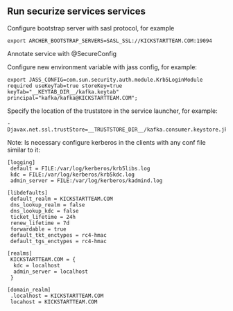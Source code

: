 ## Run securize services services

Configure bootstrap server with sasl protocol, for example
```
export ARCHER_BOOTSTRAP_SERVERS=SASL_SSL://KICKSTARTTEAM.COM:19094
```
Annotate service with @SecureConfig

Configure new environment variable with jass config, for example:
```
export JASS_CONFIG=com.sun.security.auth.module.Krb5LoginModule required useKeyTab=true storeKey=true keyTab="__KEYTAB_DIR__/kafka.keytab" principal="kafka/kafka@KICKSTARTTEAM.COM";
```

Specify the location of the truststore in the service launcher, for example:
```
-Djavax.net.ssl.trustStore=__TRUSTSTORE_DIR__/kafka.consumer.keystore.jks
```

Note: Is necessary configure kerberos in the clients with any conf file similar to it:
```
[logging]
 default = FILE:/var/log/kerberos/krb5libs.log
 kdc = FILE:/var/log/kerberos/krb5kdc.log
 admin_server = FILE:/var/log/kerberos/kadmind.log

[libdefaults]
 default_realm = KICKSTARTTEAM.COM
 dns_lookup_realm = false
 dns_lookup_kdc = false
 ticket_lifetime = 24h
 renew_lifetime = 7d
 forwardable = true
 default_tkt_enctypes = rc4-hmac
 default_tgs_enctypes = rc4-hmac

[realms]
 KICKSTARTTEAM.COM = {
  kdc = localhost
  admin_server = localhost
 }

[domain_realm]
 .localhost = KICKSTARTTEAM.COM
 locahost = KICKSTARTTEAM.COM
```
